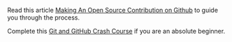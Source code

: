 Read this article [Making An Open Source Contribution on Github](https://link.medium.com/W6Ma8PcDRab) to guide you through the process.

Complete this [Git and GitHub Crash Course](https://youtu.be/SWYqp7iY_Tc) if you are an absolute beginner.
